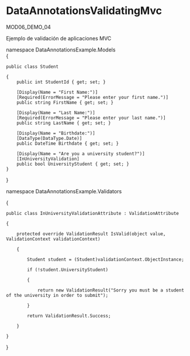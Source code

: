 # DataAnnotationsValidatingMvc
MOD06_DEMO_04

Ejemplo de validación de aplicaciones MVC  



namespace DataAnnotationsExample.Models  
{  

    public class Student  
   
    {
        public int StudentId { get; set; }

        [Display(Name = "First Name:")]
        [Required(ErrorMessage = "Please enter your first name.")]
        public string FirstName { get; set; }

        [Display(Name = "Last Name:")]
        [Required(ErrorMessage = "Please enter your last name.")]
        public string LastName { get; set; }

        [Display(Name = "Birthdate:")]
        [DataType(DataType.Date)]
        public DateTime Birthdate { get; set; }

        [Display(Name = "Are you a university student?")]
        [InUniversityValidation]
        public bool UniversityStudent { get; set; }
    }
}
    
    


namespace DataAnnotationsExample.Validators  

{  

    public class InUniversityValidationAttribute : ValidationAttribute  
    
    {  
    
        protected override ValidationResult IsValid(object value, ValidationContext validationContext)  
        
        {  
        
            Student student = (Student)validationContext.ObjectInstance;  
            
            if (!student.UniversityStudent)  
            
            {  
            
                return new ValidationResult("Sorry you must be a student of the university in order to submit");  
                
            }  
            
            return ValidationResult.Success;  
            
        }  
        
    }  
    
}  

